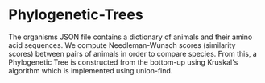 # Phylogenetic-Trees
The organisms JSON file contains a dictionary of animals and their amino acid sequences. We compute Needleman-Wunsch scores (similarity scores) between pairs of animals in order to compare species. From this, a Phylogenetic Tree is constructed from the bottom-up using Kruskal's algorithm which is implemented using union-find.
